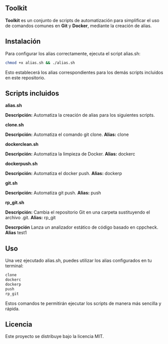## Toolkit

**Toolkit** es un conjunto de scripts de automatización para simplificar el uso de comandos comunes en **Git** y **Docker**, mediante la creación de alias.

## Instalación

Para configurar los alias correctamente, ejecuta el script alias.sh:
   ```sh
   chmod +x alias.sh && ./alias.sh
   ```

Esto establecerá los alias correspondientes para los demás scripts incluidos en este repositorio.

## Scripts incluidos

**alias.sh**

**Descripción:** Automatiza la creación de alias para los siguientes scripts.

**clone.sh**

**Descripción:** Automatiza el comando git clone. 
**Alias:** clone

**dockerclean.sh**

**Descripción:** Automatiza la limpieza de Docker. 
**Alias:** dockerc

**dockerpush.sh**

**Descripción:** Automatiza el docker push. 
**Alias:** dockerp

**git.sh**

**Descripción:** Automatiza git push. 
**Alias:** push

**rp_git.sh**

**Descripción:** Cambia el repositorio Git en una carpeta sustituyendo el archivo .git. 
**Alias:** rp_git

**Descrpción** Lanza un analizador estático de código basado en cppcheck.
**Alias** test1

## Uso

Una vez ejecutado alias.sh, puedes utilizar los alias configurados en tu terminal:
   ```sh
   clone
   dockerc
   dockerp
   push
   rp_git
   ```

Estos comandos te permitirán ejecutar los scripts de manera más sencilla y rápida.

## Licencia

Este proyecto se distribuye bajo la licencia MIT.

